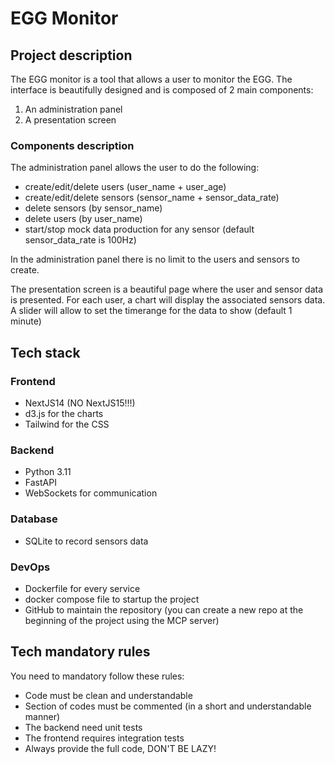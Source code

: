 # EGG Monitor

## Project description

The EGG monitor is a tool that allows a user to monitor the EGG. The interface is beautifully designed and is composed of 2 main components:

1. An administration panel
1. A presentation screen

### Components description

The administration panel allows the user to do the following:

- create/edit/delete users (user_name + user_age)
- create/edit/delete sensors (sensor_name + sensor_data_rate)
- delete sensors (by sensor_name)
- delete users (by user_name)
- start/stop mock data production for any sensor (default sensor_data_rate is 100Hz)

In the administration panel there is no limit to the users and sensors to create.

The presentation screen is a beautiful page where the user and sensor data is presented. 
For each user, a chart will display the associated sensors data. A slider will allow to set the timerange for the data to show (default 1 minute)

## Tech stack

### Frontend
- NextJS14 (NO NextJS15!!!)
- d3.js for the charts
- Tailwind for the CSS

### Backend
- Python 3.11
- FastAPI
- WebSockets for communication

### Database
- SQLite to record sensors data

### DevOps
- Dockerfile for every service
- docker compose file to startup the project
- GitHub to maintain the repository (you can create a new repo at the beginning of the project using the MCP server)

## Tech mandatory rules

You need to mandatory follow these rules:

- Code must be clean and understandable
- Section of codes must be commented (in a short and understandable manner)
- The backend need unit tests
- The frontend requires integration tests
- Always provide the full code, DON'T BE LAZY!
